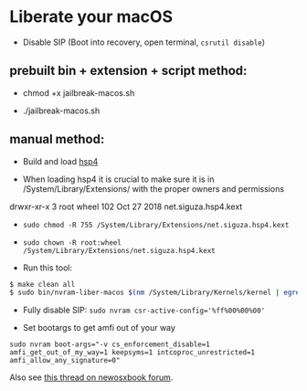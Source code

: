 # Liberate your macOS

- Disable SIP (Boot into recovery, open terminal, `csrutil disable`)

## prebuilt bin + extension + script method:

- chmod +x jailbreak-macos.sh

- ./jailbreak-macos.sh

## manual method:

- Build and load [hsp4](https://github.com/siguza/hsp4)

- When loading hsp4 it is crucial to make sure it is in /System/Library/Extensions/ with the proper owners and permissions

drwxr-xr-x    3 root  wheel    102 Oct 27  2018 net.siguza.hsp4.kext

- ```sudo chmod -R 755 /System/Library/Extensions/net.siguza.hsp4.kext```
- ```sudo chown -R root:wheel /System/Library/Extensions/net.siguza.hsp4.kext```

- Run this tool:
```sh
$ make clean all
$ sudo bin/nvram-liber-macos $(nm /System/Library/Kernels/kernel | egrep 'mac_policy_list$' | cut -d' ' -f1)
```

- Fully disable SIP: `sudo nvram csr-active-config='%ff%00%00%00'`

- Set bootargs to get amfi out of your way

```sudo nvram boot-args="-v cs_enforcement_disable=1 amfi_get_out_of_my_way=1 keepsyms=1 intcoproc_unrestricted=1 amfi_allow_any_signature=0"```

Also see [this thread on newosxbook forum](http://www.newosxbook.com/forum/viewtopic.php?t=16798).
